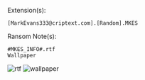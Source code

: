 Extension(s): 
```
[MarkEvans333@criptext.com].[Random].MKES 
```
Ransom Note(s): 
```
#MKES_INFO#.rtf
Wallpaper
```
![rtf](https://github.com/user-attachments/assets/7138ccc9-d123-42bd-8c47-1b67de968171)
![wallpaper](https://github.com/user-attachments/assets/f6375a6d-44c8-4997-81f3-448a99b2ad5a)
